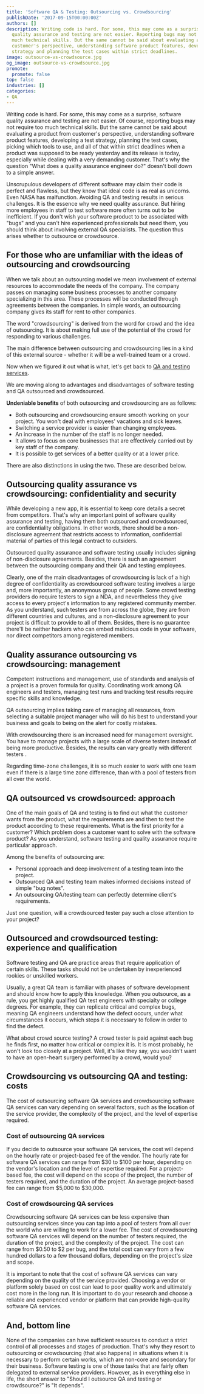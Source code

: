 ```yaml
---
title: 'Software QA & Testing: Outsourcing vs. Crowdsourcing'
publishDate: '2017-09-15T00:00:00Z'
authors: []
description: Writing code is hard. For some, this may come as a surprise, software
  quality assurance and testing are not easier. Reporting bugs may not require too
  much technical skills. But the same cannot be said about evaluating a product from
  customer's perspective, understanding software product features, developing a test
  strategy and planning the test cases within strict deadlines.
image: outsource-vs-crowdsource.jpg
og_image: outsource-vs-crowdsource.jpg
promote:
  promote: false
top: false
industries: []
categories:
- QA
---
```

<script type="application/ld+json">
{
 "@context": "https://schema.org",
 "@type": "Article",
 "author": "Anadea",
 "name": "Software QA & Testing: Outsourcing vs. Crowdsourcing"
}
</script>

Writing code is hard. For some, this may come as a surprise, software quality assurance and testing are not easier. Of course, reporting bugs may not require too much technical skills. But the same cannot be said about evaluating a product from customer's perspective, understanding software product features, developing a test strategy, planning the test cases, picking which tools to use, and all of that within strict deadlines when a product was supposed to be ready yesterday and its release is today, especially while dealing with a very demanding customer. That's why the question "What does a quality assurance engineer do?" doesn't boil down to a simple answer.

Unscrupulous developers of different software may claim their code is perfect and flawless, but they know that ideal code is as real as unicorns. Even NASA has malfunction. Avoiding QA and testing results in serious challenges. It is the essence why we need quality assurance. But hiring more employees in staff to test software more often turns out to be inefficient. If you don't wish your software product to be associated with "bugs" and you can't hire experienced professionals but need them, you should think about involving external QA specialists. The question thus arises whether to outsource or crowdsource.

## For those who are unfamiliar with the ideas of outsourcing and crowdsourcing

When we talk about an outsourcing model we mean involvement of external resources to accommodate the needs of the company. The company passes on managing some business processes to another company specializing in this area. These processes will be conducted through agreements between the companies. In simple words, an outsourcing company gives its staff for rent to other companies. 

The word "crowdsourcing" is derived from the word for crowd and the idea of outsourcing. It is about making full use of the potential of the crowd for responding to various challenges. 

The main difference between outsourcing and crowdsourcing lies in a kind of this external source - whether it will be a well-trained team or a crowd.

Now when we figured it out what is what, let's get back to [QA and testing services](https://anadea.info/services/quality-assurance). 

We are moving along to advantages and disadvantages of software testing and QA outsourced and crowdsourced.

**Undeniable benefits** of both outsourcing and crowdsourcing are as follows:
* Both outsourcing and crowdsourcing ensure smooth working on your project. You won't deal with employees' vacations and sick leaves.
* Switching a service provider is easier than changing employees.
* An increase in the number of the staff is no longer needed.
* It allows to focus on core businesses that are effectively carried out by key staff of the company.
* It is possible to get services of a better quality or at a lower price.

There are also distinctions in using the two. These are described below.

## Outsourcing quality assurance vs crowdsourcing: confidentiality and security

While developing a new app, it is essential to keep core details a secret from competitors. That's why an important point of software quality assurance and testing, having them both outsourced and crowdsourced, are confidentiality obligations. In other words, there should be a non-disclosure agreement that restricts access to information, confidential material of parties of this legal contract to outsiders. 

Outsourced quality assurance and software testing usually includes signing of non-disclosure agreements. Besides, there is such an agreement between the outsourcing company and their QA and testing employees.

Clearly, one of the main disadvantages of crowdsourcing is lack of a high degree of confidentiality as crowdsourced software testing involves a large and, more importantly, an anonymous group of people. Some crowd testing providers do require testers to sign a NDA, and nevertheless they give access to every project's information to any registered community member. As you understand, such testers are from across the globe, they are from different countries and cultures, and a non-disclosure agreement to your project is difficult to provide to all of them. Besides, there is no guarantee there'll be neither hackers who can embed malicious code in your software, nor direct competitors among registered members. 

## Quality assurance outsourcing vs crowdsourcing: management

Competent instructions and management, use of standards and analysis of a project is a proven formula for quality. Coordinating work among QA engineers and testers, managing test runs and tracking test results require specific skills and knowledge. 

QA outsourcing implies taking care of managing all resources, from selecting a suitable project manager who will do his best to understand your business and goals to being on the alert for costly mistakes. 

With crowdsourcing there is an increased need for management oversight. You have to manage projects with a large scale of diverse testers instead of being more productive. Besides, the results can vary greatly with different testers .

Regarding time-zone challenges, it is so much easier to work with one team even if there is a large time zone difference, than with a pool of testers from all over the world.

## QA outsourced vs crowdsourced: approach

One of the main goals of QA and testing is to find out what the customer wants from the product, what the requirements are and then to test the product according to these requirements. What is the first priority for a customer? Which problem does a customer want to solve with the software product? As you understand, software testing and quality assurance require particular approach. 

Among the benefits of outsourcing are:

* Personal approach and deep involvement of a testing team into the project.
* Outsourced QA and testing team makes informed decisions instead of simple "bug notes".
* An outsourcing QA/testing team can perfectly determine client's requirements.

Just one question, will a crowdsourced tester pay such a close attention to your project?

## Outsourced and crowdsourced testing: experience and qualification

Software testing and QA are practice areas that require application of certain skills. These tasks should not be undertaken by inexperienced rookies or unskilled workers.

Usually, a great QA team is familiar with phases of software development and should know how to apply this knowledge. When you outsource, as a rule, you get highly qualified QA test engineers with specialty or college degrees. For example, they can replicate critical and complex bugs, meaning QA engineers understand how the defect occurs, under what circumstances it occurs, which steps it is necessary to follow in order to find the defect. 

What about crowd source testing? A crowd tester is paid against each bug he finds first, no matter how critical or complex it is. It is most probably, he won't look too closely at a project. Well, it's like they say, you wouldn't want to have an open-heart surgery performed by a crowd, would you?

## Crowdsourcing vs outsourcing QA and testing: costs

The cost of outsourcing software QA services and crowdsourcing software QA services can vary depending on several factors, such as the location of the service provider, the complexity of the project, and the level of expertise required.

### Cost of outsourcing QA services
If you decide to outsource your software QA services, the cost will depend on the hourly rate or project-based fee of the vendor. The hourly rate for software QA services can range from $30 to $100 per hour, depending on the vendor's location and the level of expertise required. For a project-based fee, the cost will depend on the scope of the project, the number of testers required, and the duration of the project. An average project-based fee can range from $5,000 to $30,000.

### Cost of crowdsourcing QA services
Crowdsourcing software QA services can be less expensive than outsourcing services since you can tap into a pool of testers from all over the world who are willing to work for a lower fee. The cost of crowdsourcing software QA services will depend on the number of testers required, the duration of the project, and the complexity of the project. The cost can range from $0.50 to $2 per bug, and the total cost can vary from a few hundred dollars to a few thousand dollars, depending on the project's size and scope.

It is important to note that the cost of software QA services can vary depending on the quality of the service provided. Choosing a vendor or platform solely based on cost can lead to poor quality work and ultimately cost more in the long run. It is important to do your research and choose a reliable and experienced vendor or platform that can provide high-quality software QA services.

## And, bottom line

None of the companies can have sufficient resources to conduct a strict control of all processes and stages of production. That's why they resort to outsourcing or crowdsourcing (that also happens) in situations when it is necessary to perform certain works, which are non-core and secondary for their business. Software testing is one of those tasks that are fairly often delegated to external service providers. However, as in everything else in life, the short answer to "Should I outsource QA and testing or crowdsource?" is "It depends".
